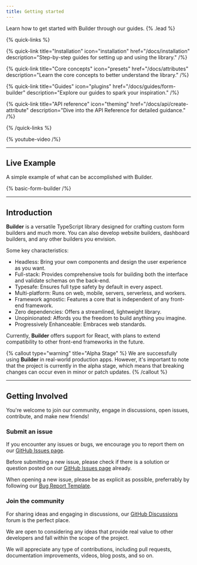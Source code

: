 ```yaml
---
title: Getting started
---
```


Learn how to get started with Builder through our guides. {% .lead %}

{% quick-links %}

{% quick-link title="Installation" icon="installation" href="/docs/installation" description="Step-by-step guides for setting up and using the library." /%}

{% quick-link title="Core concepts" icon="presets" href="/docs/attributes" description="Learn the core concepts to better understand the library." /%}

{% quick-link title="Guides" icon="plugins" href="/docs/guides/form-builder" description="Explore our guides to spark your inspiration." /%}

{% quick-link title="API reference" icon="theming" href="/docs/api/create-attribute" description="Dive into the API Reference for detailed guidance." /%}

{% /quick-links %}

{% youtube-video /%}

---

## Live Example

A simple example of what can be accomplished with Builder.

{% basic-form-builder /%}

---

## Introduction

**Builder** is a versatile TypeScript library designed for crafting custom form builders and much more. You can also develop website builders, dashboard builders, and any other builders you envision.

Some key characteristics:

- Headless: Bring your own components and design the user experience as you want.
- Full-stack: Provides comprehensive tools for building both the interface and validate schemas on the back-end.
- Typesafe: Ensures full type safety by default in every aspect.
- Multi-platform: Runs on web, mobile, servers, serverless, and workers.
- Framework agnostic: Features a core that is independent of any front-end framework.
- Zero dependencies: Offers a streamlined, lightweight library.
- Unopinionated: Affords you the freedom to build anything you imagine.
- Progressively Enhanceable: Embraces web standards.

Currently, **Builder** offers support for React, with plans to extend compatibility to other front-end frameworks in the future.

{% callout type="warning" title="Alpha Stage" %}
We are successfully using **Builder** in real-world production apps. However, it's important to note that the project is currently in the alpha stage, which means that breaking changes can occur even in minor or patch updates.
{% /callout %}

---

## Getting Involved

You're welcome to join our community, engage in discussions, open issues, contribute, and make new friends!

### Submit an issue

If you encounter any issues or bugs, we encourage you to report them on our [GitHub Issues page](https://github.com/coltorapps/builder/issues).

Before submitting a new issue, please check if there is a solution or question posted on our [GitHub Issues page](https://github.com/coltorapps/builder/issues) already.

When opening a new issue, please be as explicit as possible, preferrably by following our [Bug Report Template](https://github.com/coltorapps/builder/blob/main/.github/ISSUE_TEMPLATE/bug_report.yml).

### Join the community

For sharing ideas and engaging in discussions, our [GitHub Discussions](https://github.com/coltorapps/builder/discussions) forum is the perfect place.

We are open to considering any ideas that provide real value to other developers and fall within the scope of the project.

We will appreciate any type of contributions, including pull requests, documentation improvements, videos, blog posts, and so on.

